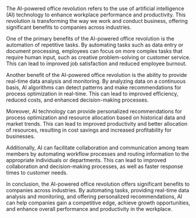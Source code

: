 

The AI-powered office revolution refers to the use of artificial intelligence (AI) technology to enhance workplace performance and productivity. This revolution is transforming the way we work and conduct business, offering significant benefits to companies across industries.

One of the primary benefits of the AI-powered office revolution is the automation of repetitive tasks. By automating tasks such as data entry or document processing, employees can focus on more complex tasks that require human input, such as creative problem-solving or customer service. This can lead to improved job satisfaction and reduced employee burnout.

Another benefit of the AI-powered office revolution is the ability to provide real-time data analysis and monitoring. By analyzing data on a continuous basis, AI algorithms can detect patterns and make recommendations for process optimization in real-time. This can lead to improved efficiency, reduced costs, and enhanced decision-making processes.

Moreover, AI technology can provide personalized recommendations for process optimization and resource allocation based on historical data and market trends. This can lead to improved productivity and better allocation of resources, resulting in cost savings and increased profitability for businesses.

Additionally, AI can facilitate collaboration and communication among team members by automating workflow processes and routing information to the appropriate individuals or departments. This can lead to improved collaboration and decision-making processes, as well as faster response times to customer needs.

In conclusion, the AI-powered office revolution offers significant benefits to companies across industries. By automating tasks, providing real-time data analysis and monitoring, and offering personalized recommendations, AI can help companies gain a competitive edge, achieve growth opportunities, and enhance overall performance and productivity in the workplace.
